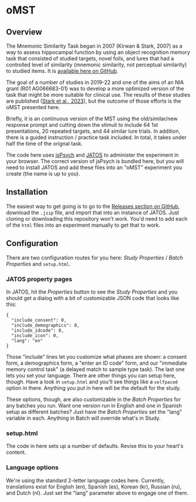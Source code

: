 # oMST
## Overview
The Mnemonic Similarity Task began in 2007 (Kirwan & Stark, 2007) as a way to assess hippocampal 
function by using an object recognition memory task that consisted of studied targets, novel foils,
and lures that had a controlled level of similarity (mnemonic similarity, not perceptual similarity)
to studied items. It is [available here on GitHub](https://github.com/celstark/MST).

The goal of a number of studies in 2019-22 and one of the aims of an NIA grant (R01 AG066683-01) was to
develop a more optimized version of the task that might be more suitable for clinical use.  The results
of these studies are published ([Stark et al., 2023](https://www.frontiersin.org/articles/10.3389/fnbeh.2023.1080366/full)), but the outcome of those efforts is the oMST presented here.

Briefly, it is an continuous version of the MST using the old/similar/new response prompt and cutting down
the stimuli to include 64 1st presentations, 20 repeated targets, and 44 similar lure trials.  In addition,
there is a guided instruction / practice task included.  In total, it takes under half the time of the orignal
task.

The code here uses [jsPsych](https://www.jspsych.org/7.3/) and [JATOS](https://www.jatos.org/) to administer 
the experiment in your browser.  The correct version of jsPsych is bundled here, but you will need to 
install JATOS and add these files into an "oMST" experiment you create (the name is up to you).

## Installation
The easiest way to get going is to go to the [Releases section on GitHub](https://github.com/celstark/MST/releases), download the `.jzip` file, and import that into an instance of JATOS. Just cloning or downloading this repository won't work. You'd need to add each of the `html` files into an experiment manually to get that to work.

## Configuration
There are two configuration routes for you here: _Study Properties_ / _Batch Properties_ and `setup.html`.  

### JATOS property pages
In JATOS, hit the _Properties_ button to see the _Study Properties_ and you should get a dialog with a bit of customizable JSON code that looks like this:
```
{
  "include_consent": 0,
  "include_demographics": 0,
  "include_idcode": 0,
  "include_icon": 0,
  "lang": "en"
}
```
Those "include" lines let you customize what phases are shown: a consent form, a demographics form, a "enter an ID code" form, and our "immediate memory control task" (a delayed match to sample type task).  The last one lets you set your language.  There are other things you can setup here, though.  Have a look in `setup.html` and you'll see things like a `selfpaced` option in there.  Anything you put in here will be the default for the study.

These options, though, are also customizable in the _Batch Properties_ for any batches you run.  Want one version run in English and one in Spanish setup as different batches?  Just have the _Batch Properties_ set the "lang" variable in each.  Anything in Batch will override what's in Study.

### setup.html
The code in here sets up a number of defaults.  Revise this to your heart's content.

### Language options
We're using the standard 2-letter language codes here. Currently, translations exist for English (en), Spanish (es), Korean (kr), Russian (ru), and Dutch (nl).  Just set the "lang" parameter above to engage one of them.